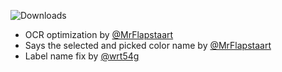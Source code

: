 ![Downloads](https://img.shields.io/github/downloads/MrFlapstaart/GameOCRTTS/1.5/total)
- OCR optimization by [@MrFlapstaart](https://github.com/MrFlapstaart/) 
- Says the selected and picked color name by [@MrFlapstaart](https://github.com/MrFlapstaart/) 
- Label name fix by [@wrt54g](https://github.com/wrt54g/)
